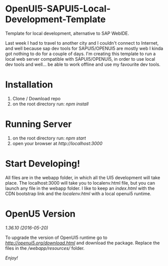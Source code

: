 # OpenUI5-SAPUI5-Local-Development-Template
Template for local development, alternative to SAP WebIDE.

Last week I had to travel to another city and I couldn't connect to Internet, and well because sap dev tools for SAPUI5/OPENUI5 are mostly web I kinda got nothing to do for a couple of days. I'm creating this template to run a local web server compatible with SAPUI5/OPENUI5, in order to use local dev tools and well... be able to work offline and use my favourite dev tools.

# Installation
  1.  Clone / Download repo
  2.   on the root directory run: _npm install_

# Running Server
  1.  on the root directory run: _npm start_
  2.  open your browser at *http://localhost:3000*

# Start Developing!
All files are in the webapp folder, in which all the UI5 development will take place. The localhost:3000 will take you to localenv.html file, but you can launch any file in the webapp folder. I like to keep an *index.html* with the CDN bootstrap link and the *localenv.html* with a local openui5 runtime.

# OpenU5 Version

_1.36.10 (2016-05-20)_

To upgrade the version of OpenUI5 runtime go to *http://openui5.org/download.html* and download the package. Replace the files in the _/webapp/resources/_ folder.


*Enjoy!*

